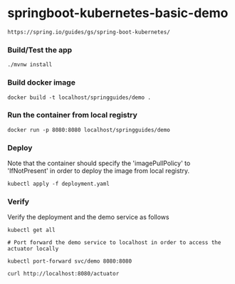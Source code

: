 # springboot-kubernetes-basic-demo

``` 
https://spring.io/guides/gs/spring-boot-kubernetes/
```

### Build/Test the app

```
./mvnw install
```

### Build docker image
```
docker build -t localhost/springguides/demo .
```

### Run the container from local registry
```
docker run -p 8080:8080 localhost/springguides/demo
```

### Deploy
Note that the container should specify the 'imagePullPolicy' to 'IfNotPresent' in order to deploy the image from local registry. 

```
kubectl apply -f deployment.yaml 
```

### Verify 

Verify the deployment and the demo service as follows

```
kubectl get all

# Port forward the demo service to localhost in order to access the actuator locally

kubectl port-forward svc/demo 8080:8080

curl http://localhost:8080/actuator
```
